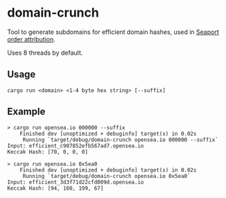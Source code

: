 # domain-crunch

Tool to generate subdomains for efficient domain hashes, used in [Seaport order attribution](https://docs.reservoir.tools/docs/calldata-attribution).

Uses 8 threads by default.

## Usage

`cargo run <domain> <1-4 byte hex string> [--suffix]`

## Example

```
> cargo run opensea.io 000000 --suffix
    Finished dev [unoptimized + debuginfo] target(s) in 0.02s
     Running `target/debug/domain-crunch opensea.io 000000 --suffix`
Input: efficient_c907852efb567ad7.opensea.io
Keccak Hash: [70, 0, 0, 0]
```

```
> cargo run opensea.io 0x5ea0
    Finished dev [unoptimized + debuginfo] target(s) in 0.02s
     Running `target/debug/domain-crunch opensea.io 0x5ea0`
Input: efficient_3d3f71d22cfd009d.opensea.io
Keccak Hash: [94, 160, 199, 67]
```
